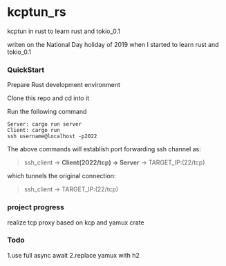# kcptun_rs
kcptun in rust to learn rust and tokio_0.1

writen on the National Day holiday of 2019 when I started to learn rust and tokio_0.1

### QuickStart
Prepare Rust development environment

Clone this repo and cd into it

Run the following command
```
Server: cargo run server
Client: cargo run
ssh username@localhost -p2022
```
The above commands will establish port forwarding ssh channel as:

> ssh_client -> **Client(2022/tcp) -> Server** -> TARGET_IP:(22/tcp)

which tunnels the original connection:

> ssh_client -> TARGET_IP:(22/tcp)


### project progress
realize tcp proxy based on kcp and yamux crate

### Todo
1.use full async await 
2.replace yamux with h2
